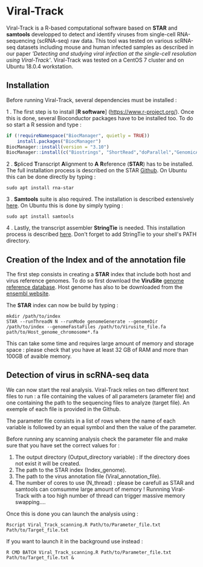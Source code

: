 # Viral-Track

Viral-Track is a R-based computational software based on **STAR** and **samtools** developped to detect and identify viruses from single-cell RNA-sequencing (scRNA-seq) raw data. This tool was tested on various scRNA-seq datasets including mouse and human infected samples as described in our paper *'Detecting and studying viral infection at the single-cell resolution using Viral-Track'*.  Viral-Track was tested on a CentOS 7 cluster and on Ubuntu 18.0.4 workstation. 


Installation
-------------

Before running Viral-Track, several dependencies must be installed :

1 . The first step is to install [**R software**] (https://www.r-project.org/). Once this is done, several Bioconductor packages  have to be installed too. To do so start a R session and type :


```r
if (!requireNamespace("BiocManager", quietly = TRUE))
    install.packages("BiocManager")
BiocManager::install(version = "3.10") 
BiocManager::install(c("Biostrings", "ShortRead","doParallel","GenomicAlignments"))
```


2 . **S**pliced **T**ranscript **A**lignment to **A** **R**eference (**STAR**) has to be installed. The full installation process is described on the STAR [Github](https://github.com/alexdobin/STAR). On Ubuntu this can be done directly by typing :

```batch
sudo apt install rna-star
```
3 . **Samtools** suite is also required. The installation is described extensively [here](http://www.htslib.org/download/). On Ubuntu this is done by simply typing :

```batch
sudo apt install samtools
```

4 . Lastly, the transcript assembler **StringTie** is needed. This installation process is described [here](https://ccb.jhu.edu/software/stringtie/). Don't forget to add StringTie to your shell's PATH directory.

Creation of the  Index and of the annotation file 
----------

The first step consists in creating a **STAR** index that include both host and virus reference genomes.
To do so first download the **ViruSite**  [genome reference database](http://www.virusite.org/index.php?nav=download). Host genome has also to be downloaded from the [ensembl website](https://www.ensembl.org/info/data/ftp/index.html). 

The  **STAR** index can now be build by typing :

```batch
mkdir /path/to/index
STAR --runThreadN N --runMode genomeGenerate --genomeDir /path/to/index --genomeFastaFiles /path/to/Virusite_file.fa  path/to/Host_genome_chromosome*.fa 
```

This can take some time and requires large amount of memory and storage space : please check that you have at least 32 GB of RAM and more than 100GB of avaible memory.

Detection of virus in scRNA-seq data
---------------

We can now start the real analysis. Viral-Track relies on two different text files to run : a file containing the values of all parameters (arameter file) and one containing the path to the sequencing files to analyze (target file). An exemple of each file is provided in the Github. 


The parameter file consists in a list of rows where the name of each variable is followed by an equal symbol and then the value of the parameter.

Before running any scanning analysis check the parameter file and make sure that you have set the correct values for :

1. The output directory (Output_directory variable) : If the directory does not exist it will be created.
2. The path to the STAR index (Index_genome).
3. The path to the virus annotation file (Viral_annotation_file).
4. The number of cores to use (N_thread) : please be carefull as STAR and samtools can comsumme large amount of memory ! Runnning Viral-Track with a too high number of thread can trigger massive memory swapping....

Once this is done you can launch the analysis using :

```batch
Rscript Viral_Track_scanning.R Path/to/Parameter_file.txt Path/to/Target_file.txt
```
If you want to launch it in the background use instead :

```batch
R CMD BATCH Viral_Track_scanning.R Path/to/Parameter_file.txt Path/to/Target_file.txt &
```






